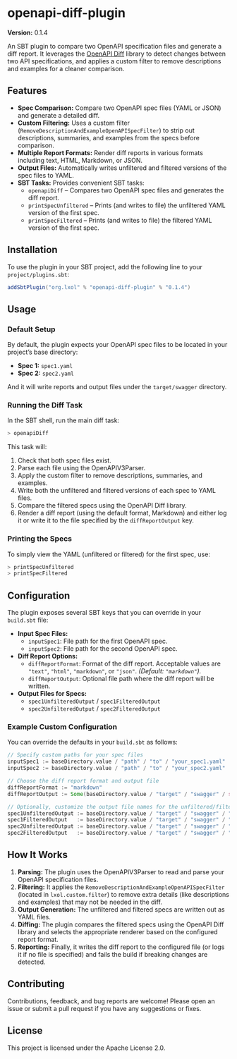 # openapi-diff-plugin

**Version:** 0.1.4

An SBT plugin to compare two OpenAPI specification files and generate a diff report. It leverages the [OpenAPI Diff](https://github.com/OpenAPITools/openapi-diff) library to detect changes between two API specifications, and applies a custom filter to remove descriptions and examples for a cleaner comparison.

## Features

- **Spec Comparison:** Compare two OpenAPI spec files (YAML or JSON) and generate a detailed diff.
- **Custom Filtering:** Uses a custom filter (`RemoveDescriptionAndExampleOpenAPISpecFilter`) to strip out descriptions, summaries, and examples from the specs before comparison.
- **Multiple Report Formats:** Render diff reports in various formats including text, HTML, Markdown, or JSON.
- **Output Files:** Automatically writes unfiltered and filtered versions of the spec files to YAML.
- **SBT Tasks:** Provides convenient SBT tasks:
  - `openapiDiff` – Compares two OpenAPI spec files and generates the diff report.
  - `printSpecUnfiltered` – Prints (and writes to file) the unfiltered YAML version of the first spec.
  - `printSpecFiltered` – Prints (and writes to file) the filtered YAML version of the first spec.

## Installation

To use the plugin in your SBT project, add the following line to your `project/plugins.sbt`:

```scala
addSbtPlugin("org.lxol" % "openapi-diff-plugin" % "0.1.4")
```

## Usage

### Default Setup

By default, the plugin expects your OpenAPI spec files to be located in your project’s base directory:

- **Spec 1:** `spec1.yaml`
- **Spec 2:** `spec2.yaml`

And it will write reports and output files under the `target/swagger` directory.

### Running the Diff Task

In the SBT shell, run the main diff task:

```bash
> openapiDiff
```

This task will:

1. Check that both spec files exist.
2. Parse each file using the OpenAPIV3Parser.
3. Apply the custom filter to remove descriptions, summaries, and examples.
4. Write both the unfiltered and filtered versions of each spec to YAML files.
5. Compare the filtered specs using the OpenAPI Diff library.
6. Render a diff report (using the default format, Markdown) and either log it or write it to the file specified by the `diffReportOutput` key.

### Printing the Specs

To simply view the YAML (unfiltered or filtered) for the first spec, use:

```bash
> printSpecUnfiltered
> printSpecFiltered
```

## Configuration

The plugin exposes several SBT keys that you can override in your `build.sbt` file:

- **Input Spec Files:**
  - `inputSpec1`: File path for the first OpenAPI spec.
  - `inputSpec2`: File path for the second OpenAPI spec.
- **Diff Report Options:**
  - `diffReportFormat`: Format of the diff report. Acceptable values are `"text"`, `"html"`, `"markdown"`, or `"json"`. *(Default: `"markdown"`).*
  - `diffReportOutput`: Optional file path where the diff report will be written.
- **Output Files for Specs:**
  - `spec1UnfilteredOutput` / `spec1FilteredOutput`
  - `spec2UnfilteredOutput` / `spec2FilteredOutput`

### Example Custom Configuration

You can override the defaults in your `build.sbt` as follows:

```scala
// Specify custom paths for your spec files
inputSpec1 := baseDirectory.value / "path" / "to" / "your_spec1.yaml"
inputSpec2 := baseDirectory.value / "path" / "to" / "your_spec2.yaml"

// Choose the diff report format and output file
diffReportFormat := "markdown"
diffReportOutput := Some(baseDirectory.value / "target" / "swagger" / s"diff-report.${diffReportFormat.value}")

// Optionally, customize the output file names for the unfiltered/filtered specs
spec1UnfilteredOutput := baseDirectory.value / "target" / "swagger" / "spec1.unfiltered.yaml"
spec1FilteredOutput   := baseDirectory.value / "target" / "swagger" / "spec1.filtered.yaml"
spec2UnfilteredOutput := baseDirectory.value / "target" / "swagger" / "spec2.unfiltered.yaml"
spec2FilteredOutput   := baseDirectory.value / "target" / "swagger" / "spec2.filtered.yaml"
```

## How It Works

1. **Parsing:** The plugin uses the OpenAPIV3Parser to read and parse your OpenAPI specification files.
2. **Filtering:** It applies the `RemoveDescriptionAndExampleOpenAPISpecFilter` (located in `lxol.custom.filter`) to remove extra details (like descriptions and examples) that may not be needed in the diff.
3. **Output Generation:** The unfiltered and filtered specs are written out as YAML files.
4. **Diffing:** The plugin compares the filtered specs using the OpenAPI Diff library and selects the appropriate renderer based on the configured report format.
5. **Reporting:** Finally, it writes the diff report to the configured file (or logs it if no file is specified) and fails the build if breaking changes are detected.

## Contributing

Contributions, feedback, and bug reports are welcome! Please open an issue or submit a pull request if you have any suggestions or fixes.

## License

This project is licensed under the Apache License 2.0.
